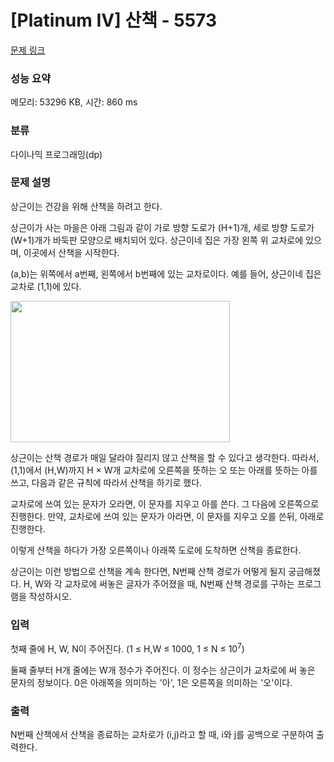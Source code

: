 # [Platinum IV] 산책 - 5573 

[문제 링크](https://www.acmicpc.net/problem/5573) 

### 성능 요약

메모리: 53296 KB, 시간: 860 ms

### 분류

다이나믹 프로그래밍(dp)

### 문제 설명

<p>상근이는 건강을 위해 산책을 하려고 한다.</p>

<p>상근이가 사는 마을은 아래 그림과 같이 가로 방향 도로가 (H+1)개, 세로 방향 도로가 (W+1)개가 바둑판 모양으로 배치되어 있다. 상근이네 집은 가장 왼쪽 위 교차로에 있으며, 이곳에서 산책을 시작한다.</p>

<p>(a,b)는 위쪽에서 a번째, 왼쪽에서 b번째에 있는 교차로이다. 예를 들어, 상근이네 집은 교차로 (1,1)에 있다.</p>

<p><img alt="" src="https://www.acmicpc.net/upload/images/walk.png" style="height:226px; width:351px"></p>

<p>상근이는 산책 경로가 매일 달라야 질리지 않고 산책을 할 수 있다고 생각한다. 따라서, (1,1)에서 (H,W)까지 H × W개 교차로에 오른쪽을 뜻하는 오 또는 아래를 뜻하는 아를 쓰고, 다음과 같은 규칙에 따라서 산책을 하기로 했다.</p>

<p>교차로에 쓰여 있는 문자가 오라면, 이 문자를 지우고 아를 쓴다. 그 다음에 오른쪽으로 진행한다. 만약, 교차로에 쓰여 있는 문자가 아라면, 이 문자를 지우고 오를 쓴뒤, 아래로 진행한다.</p>

<p>이렇게 산책을 하다가 가장 오른쪽이나 아래쪽 도로에 도착하면 산책을 종료한다.</p>

<p>상근이는 이런 방법으로 산책을 계속 한다면, N번째 산책 경로가 어떻게 될지 궁금해졌다. H, W와 각 교차로에 써놓은 글자가 주어졌을 때, N번째 산책 경로를 구하는 프로그램을 작성하시오.</p>

### 입력 

 <p>첫째 줄에 H, W, N이 주어진다. (1 ≤ H,W ≤ 1000, 1 ≤ N ≤ 10<sup>7</sup>)</p>

<p>둘째 줄부터 H개 줄에는 W개 정수가 주어진다. 이 정수는 상근이가 교차로에 써 놓은 문자의 정보이다. 0은 아래쪽을 의미하는 '아', 1은 오른쪽을 의미하는 '오'이다.</p>

### 출력 

 <p>N번째 산책에서 산책을 종료하는 교차로가 (i,j)라고 할 때, i와 j를 공백으로 구분하여 출력한다.</p>

